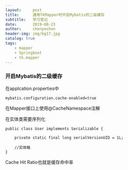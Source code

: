 ```yaml
---
layout:     post
title:      通用TkMapper时开启Mybatis的二级缓存
subtitle:   学习笔记
date:       2019-08-23
author:     chenyeshen
header-img: img/bg17.jpg
catalog: true
tags:
    - mapper
    - Springboot
    - tk.mapper
---
```


### 开启Mybatis的二级缓存

在applcation.properties中

```
mybatis.configuration.cache-enabled=true
```

在Mapper接口上使用@CacheNamespace注解

在实体类需要序列化 

```
public class User implements Serializable {

    private static final long serialVersionUID = 1L;

    //实体略
}
```

Cache Hit Ratio也就是缓存命中率